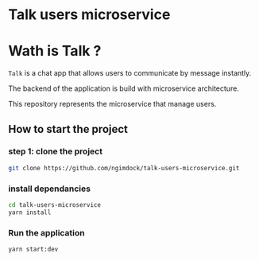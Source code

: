 # Talk users microservice

# Wath is Talk ?

`Talk` is a chat app that allows users to communicate by message instantly.

The backend of the application is build with microservice architecture.

This repository represents the microservice that manage users.

## How to start the project

### step 1: clone the project

```bash
git clone https://github.com/ngimdock/talk-users-microservice.git
```

### install dependancies

```bash
cd talk-users-microservice
yarn install
```

### Run the application

```bash
yarn start:dev
```
